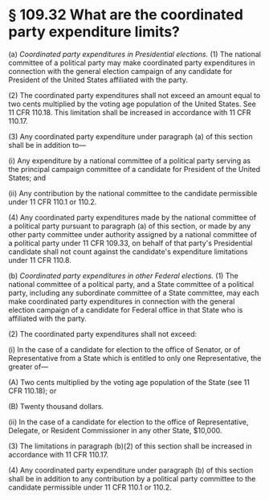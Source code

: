 # § 109.32   What are the coordinated party expenditure limits?

(a) *Coordinated party expenditures in Presidential elections.* (1) The national committee of a political party may make coordinated party expenditures in connection with the general election campaign of any candidate for President of the United States affiliated with the party. 


(2) The coordinated party expenditures shall not exceed an amount equal to two cents multiplied by the voting age population of the United States. See 11 CFR 110.18. This limitation shall be increased in accordance with 11 CFR 110.17. 


(3) Any coordinated party expenditure under paragraph (a) of this section shall be in addition to— 


(i) Any expenditure by a national committee of a political party serving as the principal campaign committee of a candidate for President of the United States; and 


(ii) Any contribution by the national committee to the candidate permissible under 11 CFR 110.1 or 110.2. 


(4) Any coordinated party expenditures made by the national committee of a political party pursuant to paragraph (a) of this section, or made by any other party committee under authority assigned by a national committee of a political party under 11 CFR 109.33, on behalf of that party's Presidential candidate shall not count against the candidate's expenditure limitations under 11 CFR 110.8. 


(b) *Coordinated party expenditures in other Federal elections.* (1) The national committee of a political party, and a State committee of a political party, including any subordinate committee of a State committee, may each make coordinated party expenditures in connection with the general election campaign of a candidate for Federal office in that State who is affiliated with the party. 


(2) The coordinated party expenditures shall not exceed: 


(i) In the case of a candidate for election to the office of Senator, or of Representative from a State which is entitled to only one Representative, the greater of— 


(A) Two cents multiplied by the voting age population of the State (see 11 CFR 110.18); or 


(B) Twenty thousand dollars. 


(ii) In the case of a candidate for election to the office of Representative, Delegate, or Resident Commissioner in any other State, $10,000. 


(3) The limitations in paragraph (b)(2) of this section shall be increased in accordance with 11 CFR 110.17. 


(4) Any coordinated party expenditure under paragraph (b) of this section shall be in addition to any contribution by a political party committee to the candidate permissible under 11 CFR 110.1 or 110.2. 




